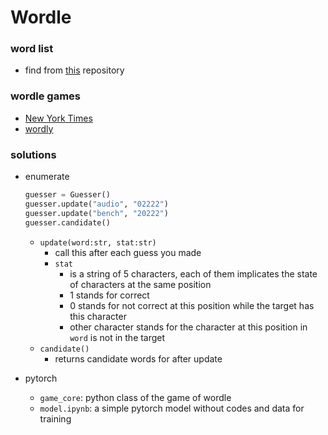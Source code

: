# Wordle

### word list

- find from [this](https://github.com/3b1b/videos/tree/master/_2022/wordle) repository



### wordle games

- [New York Times](https://www.nytimes.com/games/wordle/index.html)
- [wordly](https://wordly.org/)



### solutions

- enumerate

  ```python
  guesser = Guesser()
  guesser.update("audio", "02222")
  guesser.update("bench", "20222")
  guesser.candidate()
  ```

  - `update(word:str, stat:str)`
    - call this after each guess you made
    - `stat`
      - is a string of 5 characters, each of them implicates the state of characters at the same position
      - 1 stands for correct
      - 0 stands for not correct at this position while the target has this character
      - other character stands for the character at this position in `word` is not in the target
  - `candidate()`
    - returns candidate words for after update

- pytorch

  - `game_core`:  python class of the game of wordle
  - `model.ipynb`: a simple pytorch model without codes and data for training  
